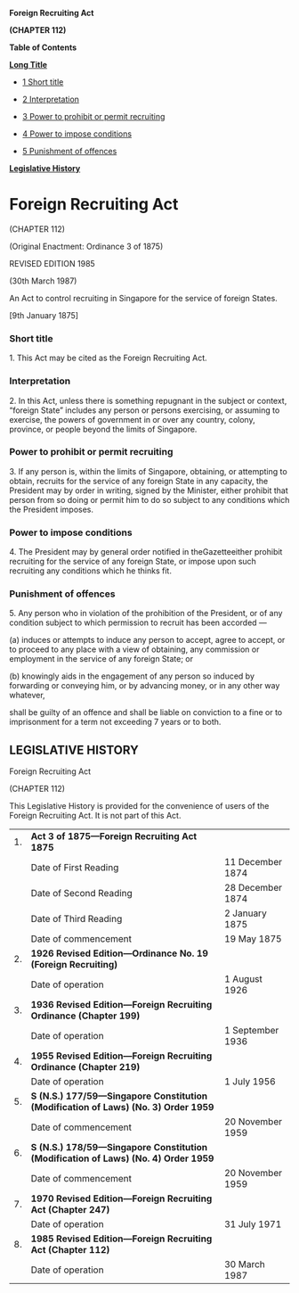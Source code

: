 **Foreign Recruiting Act**

**(CHAPTER 112)**

**Table of Contents**

[**Long Title**](#Foreign-Recruiting-Act)

- [1 Short title](#Short-title)

- [2 Interpretation](#Interpretation)

- [3 Power to prohibit or permit recruiting](#Power-to-prohibit-or-permit-recruiting)

- [4 Power to impose conditions](#Power-to-impose-conditions)

- [5 Punishment of offences](#Punishment-of-offences)

[**Legislative History**](#Legislative-History)

# Foreign Recruiting Act

(CHAPTER 112)

(Original Enactment: Ordinance 3 of 1875)

REVISED EDITION 1985

(30th March 1987)

An Act to control recruiting in Singapore for the service of foreign States.

[9th January 1875]

### Short title

1\. This Act may be cited as the Foreign Recruiting Act.

### Interpretation

2\. In this Act, unless there is something repugnant in the subject or context, “foreign State” includes any person or persons exercising, or assuming to exercise, the powers of government in or over any country, colony, province, or people beyond the limits of Singapore.

### Power to prohibit or permit recruiting

3\. If any person is, within the limits of Singapore, obtaining, or attempting to obtain, recruits for the service of any foreign State in any capacity, the President may by order in writing, signed by the Minister, either prohibit that person from so doing or permit him to do so subject to any conditions which the President imposes.

### Power to impose conditions

4\. The President may by general order notified in theGazetteeither prohibit recruiting for the service of any foreign State, or impose upon such recruiting any conditions which he thinks fit.

### Punishment of offences

5\. Any person who in violation of the prohibition of the President, or of any condition subject to which permission to recruit has been accorded —

(a) induces or attempts to induce any person to accept, agree to accept, or to proceed to any place with a view of obtaining, any commission or employment in the service of any foreign State; or

(b) knowingly aids in the engagement of any person so induced by forwarding or conveying him, or by advancing money, or in any other way whatever,

shall be guilty of an offence and shall be liable on conviction to a fine or to imprisonment for a term not exceeding 7 years or to both.

## LEGISLATIVE HISTORY

Foreign Recruiting Act

(CHAPTER 112)

This Legislative History is provided for the convenience of users of the Foreign Recruiting Act. It is not part of this Act.

||||
|:-|:-|:-|
|1.|**Act 3 of 1875—Foreign Recruiting Act 1875**|
||Date of First Reading|11 December 1874|
||Date of Second Reading|28 December 1874|
||Date of Third Reading|2 January 1875|
||Date of commencement|19 May 1875|
|2.|**1926 Revised Edition—Ordinance No. 19 (Foreign Recruiting)**|
||Date of operation|1 August 1926|
|3.|**1936 Revised Edition—Foreign Recruiting Ordinance (Chapter 199)**|
||Date of operation|1 September 1936|
|4.|**1955 Revised Edition—Foreign Recruiting Ordinance (Chapter 219)**|
||Date of operation|1 July 1956|
|5.|**S (N.S.) 177/59—Singapore Constitution (Modification of Laws) (No. 3) Order 1959**|
||Date of commencement|20 November 1959|
|6.|**S (N.S.) 178/59—Singapore Constitution (Modification of Laws) (No. 4) Order 1959**|
||Date of commencement|20 November 1959|
|7.|**1970 Revised Edition—Foreign Recruiting Act (Chapter 247)**|
||Date of operation|31 July 1971|
|8.|**1985 Revised Edition—Foreign Recruiting Act (Chapter 112)**|
||Date of operation|30 March 1987|
